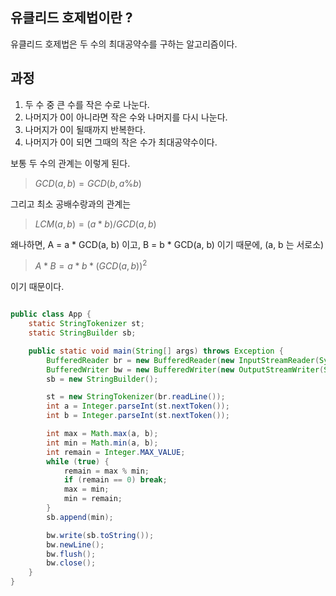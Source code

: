 

## 유클리드 호제법이란 ?

유클리드 호제법은 두 수의 최대공약수를 구하는 알고리즘이다.

## 과정

1. 두 수 중 큰 수를 작은 수로 나눈다.
2. 나머지가 0이 아니라면 작은 수와 나머지를 다시 나눈다.
3. 나머지가 0이 될때까지 반복한다.
4. 나머지가 0이 되면 그때의 작은 수가 최대공약수이다.

보통 두 수의 관계는 이렇게 된다.

> $GCD(a, b) = GCD(b, a \% b)$

그리고 최소 공배수랑과의 관계는

> $LCM(a, b) = (a * b) / GCD(a, b)$

왜나하면, A = a * GCD(a, b) 이고, B = b * GCD(a, b) 이기 때문에, (a, b 는 서로소)


> $A* B = a * b * (GCD(a, b)) ^ 2$

이기 때문이다.


``` java

public class App {
    static StringTokenizer st;
    static StringBuilder sb;

    public static void main(String[] args) throws Exception {
        BufferedReader br = new BufferedReader(new InputStreamReader(System.in));
        BufferedWriter bw = new BufferedWriter(new OutputStreamWriter(System.out));
        sb = new StringBuilder();

        st = new StringTokenizer(br.readLine());
        int a = Integer.parseInt(st.nextToken());
        int b = Integer.parseInt(st.nextToken());

        int max = Math.max(a, b);
        int min = Math.min(a, b);
        int remain = Integer.MAX_VALUE;
        while (true) {
            remain = max % min;
            if (remain == 0) break;
            max = min;
            min = remain;
        }
        sb.append(min);

        bw.write(sb.toString());
        bw.newLine();
        bw.flush();
        bw.close();
    }
}


```